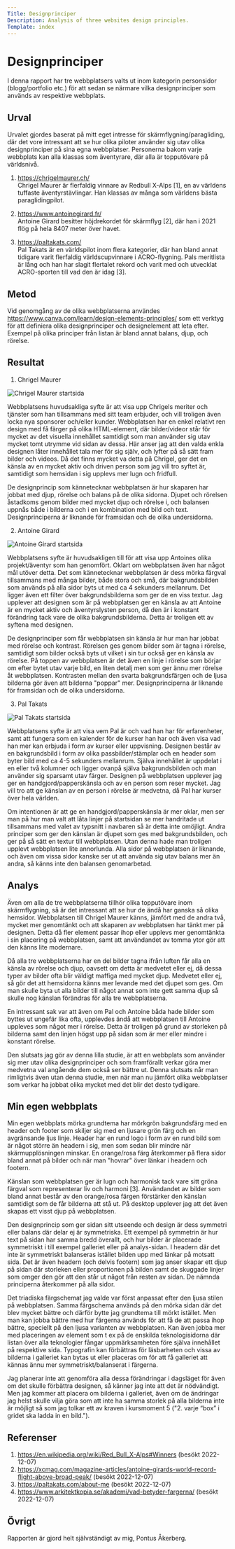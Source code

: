 ```yaml
---
Title: Designprinciper
Description: Analysis of three websites design principles.
Template: index
---
```


Designprinciper
=======================

I denna rapport har tre webbplatsers valts ut inom kategorin personsidor (blogg/portfolio etc.) för att sedan se närmare vilka designprinciper som används av respektive webbplats.

Urval
-----------------------

Urvalet gjordes baserat på mitt eget intresse för skärmflygning/paragliding, där det vore intressant att se hur olika piloter använder sig utav olika designprinciper på sina egna webbplatser. Personerna bakom varje webbplats kan alla klassas som äventyrare, där alla är topputövare på världsnivå.

1. https://chrigelmaurer.ch/ 
<br>Chrigel Maurer är flerfaldig vinnare av Redbull X-Alps [1], en av världens tuffaste äventyrstävlingar. Han klassas av många som världens bästa paraglidingpilot.

2. https://www.antoinegirard.fr/
<br>Antoine Girard besitter höjdrekordet för skärmflyg [2], där han i 2021 flög på hela 8407 meter över havet.

3. https://paltakats.com/
<br>Pal Takats är en världspilot inom flera kategorier, där han bland annat tidigare varit flerfaldig världscupvinnare i ACRO-flygning. Pals meritlista är lång och han har slagit flertalet rekord och varit med och utvecklat ACRO-sporten till vad den är idag [3].

Metod
-----------------------

Vid genomgång av de olika webbplatserna användes https://www.canva.com/learn/design-elements-principles/ som ett verktyg för att definiera olika designprinciper och designelement att leta efter. Exempel på olika principer från listan är bland annat balans, djup, och rörelse.

Resultat
-----------------------

1. Chrigel Maurer

<picture class="picture">
    <img src="%base_url%/image/03_design/chrigelmaurer.webp?w=1200" alt="Chrigel Maurer startsida">
</picture>

Webbplatsens huvudsakliga syfte är att visa upp Chrigels meriter och tjänster som han tillsammans med sitt team erbjuder, och vill troligen även locka nya sponsorer och/eller kunder. Webbplatsen har en enkel relativt ren design med få färger på olika HTML-element, där bilder/videor står för mycket av det visuella innehållet samtidigt som man använder sig utav mycket tomt utrymme vid sidan av dessa. Här anser jag att den valda enkla designen låter innehållet tala mer för sig själv, och lyfter på så sätt fram bilder och videos. Då det finns mycket va detta på Chrigel, ger det en känsla av en mycket aktiv och driven person som jag vill tro syftet är, samtidigt som hemsidan i sig upplevs mer lugn och fridfull.

De designprincip som kännetecknar webbplatsen är hur skaparen har jobbat med djup, rörelse och balans på de olika sidorna. Djupet och rörelsen åstadkoms genom bilder med mycket djup och rörelse i, och balansen uppnås både i bilderna och i en kombination med bild och text. Designprinciperna är liknande för framsidan och de olika undersidorna.

2. Antoine Girard

<picture class="picture">
    <img src="%base_url%/image/03_design/antoinegirard.webp?w=1200" alt="Antoine Girard startsida">
</picture>


Webbplatsens syfte är huvudsakligen till för att visa upp Antoines olika projekt/äventyr som han genomfört. Oklart om webbplatsen även har något mål utöver detta. Det som kännetecknar webbplatsen är dess mörka färgval tillsammans med många bilder, både stora och små, där bakgrundsbilden som används på alla sidor byts ut med ca 4 sekunders mellanrum. Det ligger även ett filter över bakgrundsbilderna som ger de en viss textur. Jag upplever att designen som är på webbplatsen ger en känsla av att Antoine är en mycket aktiv och äventyrslysten person, då den är i konstant förändring tack vare de olika bakgrundsbilderna. Detta är troligen ett av syftena med designen.

De designprinciper som får webbplatsen sin känsla är hur man har jobbat med rörelse och kontrast. Rörelsen ges genom bilder som är tagna i rörelse, samtidigt som bilder också byts ut vilket i sin tur också ger en känsla av rörelse. På toppen av webbplatsen är det även en linje i rörelse som börjar om efter bytet utav varje bild, en liten detalj men som ger ännu mer rörelse åt webbplatsen. Kontrasten mellan den svarta bakgrundsfärgen och de ljusa bilderna gör även att bilderna "poppar" mer. Designprinciperna är liknande för framsidan och de olika undersidorna.

3. Pal Takats

<picture class="picture">
    <img src="%base_url%/image/03_design/paltakats.webp?w=1200" alt="Pal Takats startsida">
</picture>

Webbplatsens syfte är att visa vem Pal är och vad han har för erfarenheter, samt att fungera som en kalender för de kurser han har och även visa vad han mer kan erbjuda i form av kurser eller uppvisning. Designen består av en bakgrundsbild i form av olika passbilder/stämplar och en header som byter bild med ca 4-5 sekunders mellanrum. Själva innehållet är uppdelat i en eller två kolumner och ligger ovanpå själva bakgrundsbilden och man använder sig sparsamt utav färger. Designen på webbplatsen upplever jag ger en handgjord/papperskänsla och av en person som reser mycket. Jag vill tro att ge känslan av en person i rörelse är medvetna, då Pal har kurser över hela världen.

Om intentionen är att ge en handgjord/papperskänsla är mer oklar, men ser man på hur man valt att låta linjer på startsidan se mer handritade ut tillsammans med valet av typsnitt i navbaren så är detta inte omöjligt. Andra principer som ger den känslan är djupet som ges med bakgrundsbilden, och ger på så sätt en textur till webbplatsen. Utan denna hade man troligen upplevt webbplatsen lite annorlunda. Alla sidor på webbplatsen är liknande, och även om vissa sidor kanske ser ut att använda sig utav balans mer än andra, så känns inte den balansen genomarbetad.

Analys
-----------------------

Även om alla de tre webbplatserna tillhör olika topputövare inom skärmflygning, så är det intressant att se hur de ändå har ganska så olika hemsidor. Webbplatsen till Chrigel Maurer känns, jämfört med de andra två, mycket mer genomtänkt och att skaparen av webbplatsen har tänkt mer på designen. Detta då fler element passar ihop eller upplevs mer genomtänkta i sin placering på webbplatsen, samt att användandet av tomma ytor gör att den känns lite modernare. 

Då alla tre webbplatserna har en del bilder tagna ifrån luften får alla en känsla av rörelse och djup, oavsett om detta är medvetet eller ej, då dessa typer av bilder ofta blir väldigt maffiga med mycket djup. Medvetet eller ej, så gör det att hemsidorna känns mer levande med det djupet som ges. Om man skulle byta ut alla bilder till något annat som inte gett samma djup så skulle nog känslan förändras för alla tre webbplatserna.

En intressant sak var att även om Pal och Antoine båda hade bilder som byttes ut ungefär lika ofta, upplevdes ändå att webbplatsen till Antoine uppleves som något mer i rörelse. Detta är troligen på grund av storleken på bilderna samt den linjen högst upp på sidan som är mer eller mindre i konstant rörelse.

Den slutsats jag gör av denna lilla studie, är att en webbplats som använder sig mer utav olika designprinciper och som framförallt verkar göra mer medvetna val angående dem också ser bättre ut. Denna slutsats når man rimligtvis även utan denna studie, men när man nu jämfört olika webbplatser som verkar ha jobbat olika mycket med det blir det desto tydligare.

Min egen webbplats
-----------------------

Min egen webbplats mörka grundtema har mörkgrön bakgrundsfärg med en header och footer som skiljer sig med en ljusare grön färg och en avgränsande ljus linje. Header har en rund logo i form av en rund bild som är något större än headern i sig, men som sedan blir mindre när skärmupplösningen minskar. En orange/rosa färg återkommer på flera sidor bland annat på bilder och när man "hovrar" över länkar i headern och footern.

Känslan som webbplatsen ger är lugn och harmonisk tack vare sitt gröna färgval som representerar liv och harmoni [3]. Användandet av bilder som bland annat består av den orange/rosa färgen förstärker den känslan samtidigt som de får bilderna att stå ut. På desktop upplever jag att det även skapas ett visst djup på webbplatsen.

Den designprincip som ger sidan sitt utseende och design är dess symmetri eller balans där delar ej är symmetriska. Ett exempel på symmetrin är hur text på sidan har samma bredd överallt, och hur bilder är placerade symmetriskt i till exempel galleriet eller på analys-sidan. I headern där det inte är symmetriskt balanseras istället bilden upp med länkar på motsatt sida. Det är även headern (och delvis footern) som jag anser skapar ett djup på sidan där storleken eller proportionen på bilden samt de skuggade linjer som omger den gör att den står ut något från resten av sidan. De nämnda principerna återkommer på alla sidor.

Det triadiska färgschemat jag valde var först anpassat efter den ljusa stilen på webbplatsen. Samma färgschema används på den mörka sidan där det blev mycket bättre och därför bytte jag grundtema till mörkt istället. Men man kan jobba bättre med hur färgerna används för att få de att passa ihop bättre, speciellt på den ljusa varianten av webbplatsen. Kan även jobba mer med placeringen av element som t ex på de enskilda teknologisidorna där listan över alla teknologier fångar uppmärksamheten före själva innehållet på respektive sida. Typografin kan förbättras för läsbarheten och vissa av bilderna i galleriet kan bytas ut eller placeras om för att få galleriet att kännas ännu mer symmetriskt/balanserat i färgerna.

Jag planerar inte att genomföra alla dessa förändringar i dagsläget för även om det skulle förbättra designen, så känner jag inte att det är nödvändigt. Men jag kommer att placera om bilderna i galleriet, även om de ändringar jag helst skulle vilja göra som att inte ha samma storlek på alla bilderna inte är möjligt så som jag tolkar ett av kraven i kursmoment 5 ("2. varje “box” i gridet ska ladda in en bild.").

Referenser
-----------------------

1. https://en.wikipedia.org/wiki/Red_Bull_X-Alps#Winners (besökt 2022-12-07)
2. https://xcmag.com/magazine-articles/antoine-girards-world-record-flight-above-broad-peak/ (besökt 2022-12-07)
3. https://paltakats.com/about-me (besökt 2022-12-07)
4. https://www.arkitektkopia.se/akademi/vad-betyder-fargerna/ (besökt 2022-12-07)

Övrigt
-----------------------

Rapporten är gjord helt självständigt av mig, Pontus Åkerberg.
